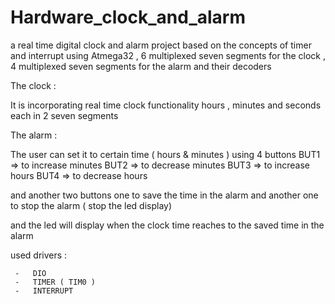 # Hardware_clock_and_alarm

a real time digital clock and alarm project based on the concepts of timer and interrupt using Atmega32 , 6 multiplexed seven segments for the clock , 4 multiplexed seven segments for the alarm and their decoders 

The clock : 

It is incorporating real time clock functionality hours , minutes and seconds each in 2 seven segments

The alarm : 

The user can set it to certain time ( hours & minutes ) using 4 buttons 
 BUT1 => to increase minutes
 BUT2 => to decrease minutes
 BUT3 => to increase hours 
 BUT4 => to decrease hours 

and another two buttons one to save the time in the alarm and another one to stop the alarm ( stop the led display) 

and the led will display when the clock time reaches to the saved time in the alarm 

used drivers : 

     -   DIO 
     -   TIMER ( TIM0 )  
     -   INTERRUPT 
